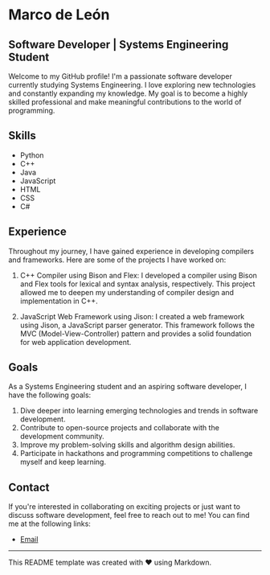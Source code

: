 # Marco de León

## Software Developer | Systems Engineering Student

Welcome to my GitHub profile! I'm a passionate software developer currently studying Systems Engineering. I love exploring new technologies and constantly expanding my knowledge. My goal is to become a highly skilled professional and make meaningful contributions to the world of programming.

## Skills

- Python
- C++
- Java
- JavaScript
- HTML
- CSS
- C#

## Experience

Throughout my journey, I have gained experience in developing compilers and frameworks. Here are some of the projects I have worked on:

1. C++ Compiler using Bison and Flex: I developed a compiler using Bison and Flex tools for lexical and syntax analysis, respectively. This project allowed me to deepen my understanding of compiler design and implementation in C++.

2. JavaScript Web Framework using Jison: I created a web framework using Jison, a JavaScript parser generator. This framework follows the MVC (Model-View-Controller) pattern and provides a solid foundation for web application development.

## Goals

As a Systems Engineering student and an aspiring software developer, I have the following goals:

1. Dive deeper into learning emerging technologies and trends in software development.
2. Contribute to open-source projects and collaborate with the development community.
3. Improve my problem-solving skills and algorithm design abilities.
4. Participate in hackathons and programming competitions to challenge myself and keep learning.

## Contact

If you're interested in collaborating on exciting projects or just want to discuss software development, feel free to reach out to me! You can find me at the following links:


- [Email](mailto:marcodeleonh@gmail.com)

---

This README template was created with ❤️ using Markdown.

